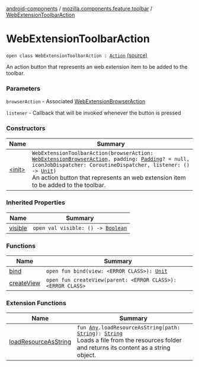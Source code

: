 [android-components](../../index.md) / [mozilla.components.feature.toolbar](../index.md) / [WebExtensionToolbarAction](./index.md)

# WebExtensionToolbarAction

`open class WebExtensionToolbarAction : `[`Action`](../../mozilla.components.concept.toolbar/-toolbar/-action/index.md) [(source)](https://github.com/mozilla-mobile/android-components/blob/master/components/feature/toolbar/src/main/java/mozilla/components/feature/toolbar/WebExtensionToolbarAction.kt#L29)

An action button that represents an web extension item to be added to the toolbar.

### Parameters

`browserAction` - Associated [WebExtensionBrowserAction](../-web-extension-browser-action.md)

`listener` - Callback that will be invoked whenever the button is pressed

### Constructors

| Name | Summary |
|---|---|
| [&lt;init&gt;](-init-.md) | `WebExtensionToolbarAction(browserAction: `[`WebExtensionBrowserAction`](../-web-extension-browser-action.md)`, padding: `[`Padding`](../../mozilla.components.support.base.android/-padding/index.md)`? = null, iconJobDispatcher: CoroutineDispatcher, listener: () -> `[`Unit`](https://kotlinlang.org/api/latest/jvm/stdlib/kotlin/-unit/index.html)`)`<br>An action button that represents an web extension item to be added to the toolbar. |

### Inherited Properties

| Name | Summary |
|---|---|
| [visible](../../mozilla.components.concept.toolbar/-toolbar/-action/visible.md) | `open val visible: () -> `[`Boolean`](https://kotlinlang.org/api/latest/jvm/stdlib/kotlin/-boolean/index.html) |

### Functions

| Name | Summary |
|---|---|
| [bind](bind.md) | `open fun bind(view: <ERROR CLASS>): `[`Unit`](https://kotlinlang.org/api/latest/jvm/stdlib/kotlin/-unit/index.html) |
| [createView](create-view.md) | `open fun createView(parent: <ERROR CLASS>): <ERROR CLASS>` |

### Extension Functions

| Name | Summary |
|---|---|
| [loadResourceAsString](../../mozilla.components.support.test.file/kotlin.-any/load-resource-as-string.md) | `fun `[`Any`](https://kotlinlang.org/api/latest/jvm/stdlib/kotlin/-any/index.html)`.loadResourceAsString(path: `[`String`](https://kotlinlang.org/api/latest/jvm/stdlib/kotlin/-string/index.html)`): `[`String`](https://kotlinlang.org/api/latest/jvm/stdlib/kotlin/-string/index.html)<br>Loads a file from the resources folder and returns its content as a string object. |
